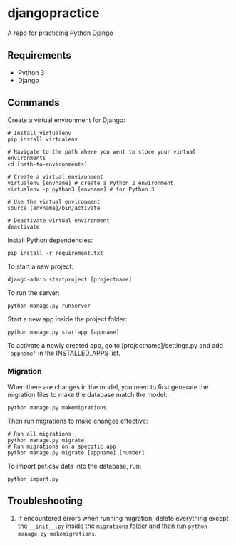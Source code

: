 # djangopractice

A repo for practicing Python Django

## Requirements
- Python 3
- Django

## Commands
Create a virtual environment for Django:
```
# Install virtualenv
pip install virtualenv

# Navigate to the path where you went to store your virtual environments
cd [path-to-environments]

# Create a virtual environment
virtualenv [envname] # create a Python 2 environment
virtualenv -p python3 [envname] # for Python 3

# Use the virtual environment
source [envname]/bin/activate

# Deactivate virtual environment
deactivate
```

Install Python dependencies:
```
pip install -r requirement.txt
```

To start a new project:
```
django-admin startproject [projectname]
```

To run the server:
```
python manage.py runserver
```

Start a new app inside the project folder:
```
python manage.py startapp [appname]
```

To activate a newly created app, go to [projectname]/settings.py and add `'appname'` in the INSTALLED_APPS list.

### Migration
When there are changes in the model, you need to first generate the migration files to make the database match the model:
```
python manage.py makemigrations
```
Then run migrations to make changes effective:
```
# Run all migrations
python manage.py migrate
# Run migrations on a specific app
python manage.py migrate [appname] [number]
```
To import pet.csv data into the database, run:
```
python import.py
```

## Troubleshooting
1. If encountered errors when running migration, delete everything except the `__init__.py` inside the `migrations` folder and then run `python manage.py makemigrations`.

